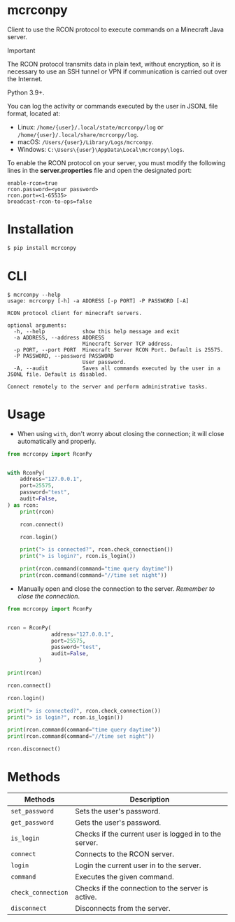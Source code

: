 # mcrconpy

Client to use the RCON protocol to execute commands on a Minecraft Java server.

> [!IMPORTANT]
> The RCON protocol transmits data in plain text, without encryption, so it is necessary to use an SSH tunnel or VPN if communication is carried out over the Internet.
>
> Python 3.9+.

You can log the activity or commands executed by the user in JSONL file format, located at:

* Linux: `/home/{user}/.local/state/mcrconpy/log` or `/home/{user}/.local/share/mcrconpy/log`.
* macOS: `/Users/{user}/Library/Logs/mcrconpy`.
* Windows: `C:\Users\{user}\AppData\Local\mcrconpy\logs`.


To enable the RCON protocol on your server, you must modify the following lines in the **server.properties** file and open the designated port:

```text
enable-rcon=true
rcon.password=<your password>
rcon.port=<1-65535>
broadcast-rcon-to-ops=false
```


# Installation

```bash
$ pip install mcrconpy
```


# CLI

```text
$ mcrconpy --help
usage: mcrconpy [-h] -a ADDRESS [-p PORT] -P PASSWORD [-A]

RCON protocol client for minecraft servers.

optional arguments:
  -h, --help            show this help message and exit
  -a ADDRESS, --address ADDRESS
                        Minecraft Server TCP address.
  -p PORT, --port PORT  Minecraft Server RCON Port. Default is 25575.
  -P PASSWORD, --password PASSWORD
                        User password.
  -A, --audit           Saves all commands executed by the user in a JSONL file. Default is disabled.

Connect remotely to the server and perform administrative tasks.
```


# Usage

* When using `with`, don't worry about closing the connection; it will close automatically and properly.

```python
from mcrconpy import RconPy


with RconPy(
    address="127.0.0.1",
    port=25575,
    password="test",
    audit=False,
) as rcon:
    print(rcon)

    rcon.connect()

    rcon.login()

    print("> is connected?", rcon.check_connection())
    print("> is login?", rcon.is_login())

    print(rcon.command(command="time query daytime"))
    print(rcon.command(command="//time set night"))
```

* Manually open and close the connection to the server. *Remember to close the connection*.

```python
from mcrconpy import RconPy


rcon = RconPy(
              address="127.0.0.1",
              port=25575,
              password="test",
              audit=False,
          )

print(rcon)

rcon.connect()

rcon.login()

print("> is connected?", rcon.check_connection())
print("> is login?", rcon.is_login())

print(rcon.command(command="time query daytime"))
print(rcon.command(command="//time set night"))

rcon.disconnect()
```


# Methods

| Methods | Description |
|-|-|
| `set_password` | Sets the user's password. |
| `get_password` | Gets the user's password. |
| `is_login` | Checks if the current user is logged in to the server. |
| `connect` | Connects to the RCON server. |
| `login` | Login the current user in to the server. |
| `command` | Executes the given command. |
| `check_connection` | Checks if the connection to the server is active. |
| `disconnect` | Disconnects from the server. |

